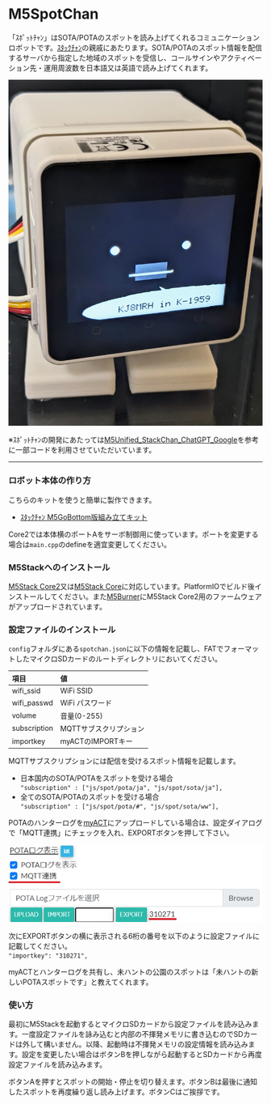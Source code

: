 # M5SpotChan
「ｽﾎﾟｯﾄﾁｬﾝ」はSOTA/POTAのスポットを読み上げてくれるコミュニケーションロボットです。[ｽﾀｯｸﾁｬﾝ](https://github.com/robo8080/M5Unified_StackChan_ChatGPT_Google)の親戚にあたります。SOTA/POTAのスポット情報を配信するサーバから指定した地域のスポットを受信し、コールサインやアクティベーション先・運用周波数を日本語又は英語で読み上げてくれます。

![ｽﾎﾟｯﾄﾁｬﾝ](images/spotchan.jpg "ｽﾎﾟｯﾄﾁｬﾝ")

※ｽﾎﾟｯﾄﾁｬﾝの開発にあたっては[M5Unified_StackChan_ChatGPT_Google](https://github.com/robo8080/M5Unified_StackChan_ChatGPT_Google)を参考に一部コードを利用させていただいています。

***
### ロボット本体の作り方
こちらのキットを使うと簡単に製作できます。
* [ｽﾀｯｸﾁｬﾝ M5GoBottom版組み立てキット](https://raspberrypi.mongonta.com/about-products-stackchan-m5gobottom-version/ "Title")<br>

Core2では本体横のポートAをサーボ制御用に使っています。ポートを変更する場合は`main.cpp`のdefineを適宜変更してください。
### M5Stackへのインストール
[M5Stack Core2](https://m5stack.com/)又は[M5Stack Core](https://m5stack.com/)に対応しています。PlatformIOでビルド後インストールしてください。また[M5Burner](https://docs.m5stack.com/en/download)にM5Stack Core2用のファームウェアがアップロードされています。

### 設定ファイルのインストール
`config`フォルダにある`spotchan.json`に以下の情報を記載し、FATでフォーマットしたマイクロSDカードのルートディレクトリにおいてください。

|項目|値|
|:----------|:----------|
|wifi_ssid|WiFi SSID|
|wifi_passwd|WiFi パスワード|
| volume|音量(0-255)|
|subscription|MQTTサブスクリプション|
| importkey| myACTのIMPORTキー|

MQTTサブスクリプションには配信を受けるスポット情報を記載します。
* 日本国内のSOTA/POTAをスポットを受ける場合<br>
  `"subscription" : ["js/spot/pota/ja", "js/spot/sota/ja"],`
* 全てのSOTA/POTAのスポットを受ける場合<br>
  `"subscription" : ["js/spot/pota/#", "js/spot/sota/ww"],`

POTAのハンターログを[myACT](https://myact.sotalive.net)にアップロードしている場合は、設定ダイアログで「MQTT連携」にチェックを入れ、EXPORTボタンを押して下さい。<br>

![myACT設定画面](images/myact.jpg "myACT設定画面")

次にEXPORTボタンの横に表示される6桁の番号を以下のように設定ファイルに記載してください。<br>
  `"importkey": "310271",`<br>

myACTとハンターログを共有し、未ハントの公園のスポットは「未ハントの新しいPOTAスポットです」と教えてくれます。

### 使い方
最初にM5Stackを起動するとマイクロSDカードから設定ファイルを読み込みます。一度設定ファイルを詠み込むと内部の不揮発メモリに書き込むのでSDカードは外して構いません。以降、起動時は不揮発メモリの設定情報を読み込みます。設定を変更したい場合はボタンBを押しながら起動するとSDカードから再度設定ファイルを読み込みます。

ボタンAを押すとスポットの開始・停止を切り替えます。ボタンBは最後に通知したスポットを再度繰り返し読み上げます。ボタンCはご挨拶です。

